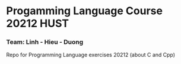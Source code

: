 # Progamming Language Course 20212 HUST
### Team: Linh - Hieu - Duong
Repo for Programming Language exercises 20212 (about C and Cpp)
